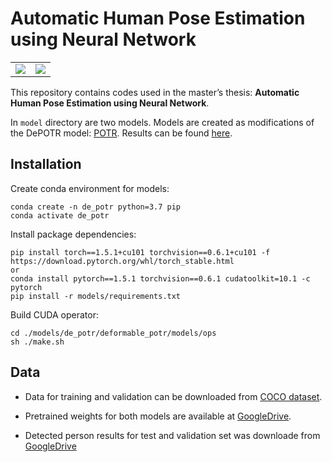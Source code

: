 # Automatic Human Pose Estimation using Neural Network

|               |                    |
|---------------|--------------------|
| ![](assets/v2.gif) | ![](assets/v1.gif) |


This repository contains codes used in the master’s thesis: **Automatic Human Pose Estimation using Neural Network**.

In `model` directory are two models. Models are created as modifications of the DePOTR model: [POTR](https://github.com/mhruz/POTR). Results can be found [here](https://github.com/strakaj/Automatic-Human-Pose-Estimation-using-Neural-Network/tree/main/scripts). 

## Installation
Create conda environment for models:
```
conda create -n de_potr python=3.7 pip
conda activate de_potr
```

Install package dependencies:

```
pip install torch==1.5.1+cu101 torchvision==0.6.1+cu101 -f https://download.pytorch.org/whl/torch_stable.html
or
conda install pytorch==1.5.1 torchvision==0.6.1 cudatoolkit=10.1 -c pytorch
pip install -r models/requirements.txt
```

Build CUDA operator:
```
cd ./models/de_potr/deformable_potr/models/ops
sh ./make.sh
```

## Data

- Data for training and validation can be downloaded from [COCO dataset]( https://cocodataset.org/#download).

- Pretrained weights for both models are available at [GoogleDrive](https://drive.google.com/drive/folders/1sZ5pej78TXvcp41wpdM3O6anq0J3vG0g?usp=sharing).

- Detected person results for test and validation set  was downloade from [GoogleDrive](https://drive.google.com/drive/folders/1fRUDNUDxe9fjqcRZ2bnF_TKMlO0nB_dk)